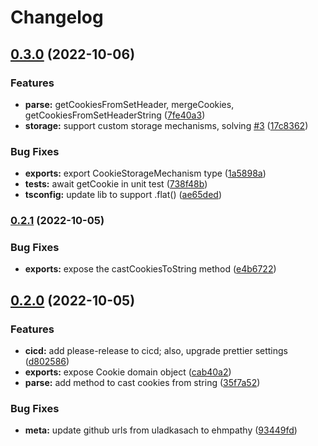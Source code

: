 # Changelog

## [0.3.0](https://www.github.com/ehmpathy/simple-cookie-client/compare/v0.2.1...v0.3.0) (2022-10-06)


### Features

* **parse:** getCookiesFromSetHeader, mergeCookies, getCookiesFromSetHeaderString ([7fe40a3](https://www.github.com/ehmpathy/simple-cookie-client/commit/7fe40a353e58038cea118a39836344b71a2fe230))
* **storage:** support custom storage mechanisms, solving [#3](https://www.github.com/ehmpathy/simple-cookie-client/issues/3) ([17c8362](https://www.github.com/ehmpathy/simple-cookie-client/commit/17c8362e3a12323a03556d2a775efad4d9b7dcf6))


### Bug Fixes

* **exports:** export CookieStorageMechanism type ([1a5898a](https://www.github.com/ehmpathy/simple-cookie-client/commit/1a5898ac8560f08e62c6ff0ad7d178c232828e88))
* **tests:** await getCookie in unit test ([738f48b](https://www.github.com/ehmpathy/simple-cookie-client/commit/738f48b88b7e50876bc1a5a83c52a1d5e67b9a84))
* **tsconfig:** update lib to support .flat() ([ae65ded](https://www.github.com/ehmpathy/simple-cookie-client/commit/ae65dedd2c5395e1c4158a24ad5d69a5dc0f6aa1))

### [0.2.1](https://www.github.com/ehmpathy/simple-cookie-client/compare/v0.2.0...v0.2.1) (2022-10-05)


### Bug Fixes

* **exports:** expose the castCookiesToString method ([e4b6722](https://www.github.com/ehmpathy/simple-cookie-client/commit/e4b6722921b68f5252d9086ff51dea1b94c71b81))

## [0.2.0](https://www.github.com/ehmpathy/simple-cookie-client/compare/v0.1.2...v0.2.0) (2022-10-05)


### Features

* **cicd:** add please-release to cicd; also, upgrade prettier settings ([d802586](https://www.github.com/ehmpathy/simple-cookie-client/commit/d802586ffc47f17761bf0cc87a682c241520e27c))
* **exports:** expose Cookie domain object ([cab40a2](https://www.github.com/ehmpathy/simple-cookie-client/commit/cab40a21299e29180b6924dca69b5d4f970cd830))
* **parse:** add method to cast cookies from string ([35f7a52](https://www.github.com/ehmpathy/simple-cookie-client/commit/35f7a528b9ae27b97db996a2350cd12e80776854))


### Bug Fixes

* **meta:** update github urls from uladkasach to ehmpathy ([93449fd](https://www.github.com/ehmpathy/simple-cookie-client/commit/93449fd32e7a45dcc7d645b2a7438542da6940ea))
